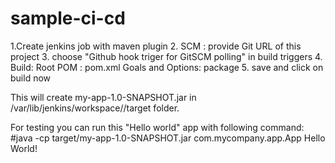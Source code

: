 # sample-ci-cd
1.Create jenkins job with maven plugin
2. SCM : provide Git URL of this project
3. choose "Github hook triger for GitSCM polling" in build triggers
4. Build: 
  Root POM : pom.xml
  Goals and Options: package
5. save and click on build now

This will create my-app-1.0-SNAPSHOT.jar in /var/lib/jenkins/workspace/<Project-name>/target folder.

For testing you can run this "Hello world" app with following command:
#java -cp target/my-app-1.0-SNAPSHOT.jar com.mycompany.app.App
Hello World!
